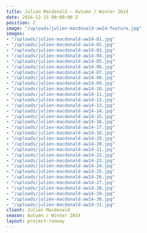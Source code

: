 ```yaml
---
title: Julien Macdonald — Autumn / Winter 2014
date: 2016-12-15 00:00:00 Z
position: 2
image: "/uploads/julien-macdonald-aw14-feature.jpg"
images:
- "/uploads/julien-macdonald-aw14-01.jpg"
- "/uploads/julien-macdonald-aw14-02.jpg"
- "/uploads/julien-macdonald-aw14-03.jpg"
- "/uploads/julien-macdonald-aw14-04.jpg"
- "/uploads/julien-macdonald-aw14-05.jpg"
- "/uploads/julien-macdonald-aw14-06.jpg"
- "/uploads/julien-macdonald-aw14-07.jpg"
- "/uploads/julien-macdonald-aw14-08.jpg"
- "/uploads/julien-macdonald-aw14-09.jpg"
- "/uploads/julien-macdonald-aw14-10.jpg"
- "/uploads/julien-macdonald-aw14-11.jpg"
- "/uploads/julien-macdonald-aw14-12.jpg"
- "/uploads/julien-macdonald-aw14-13.jpg"
- "/uploads/julien-macdonald-aw14-14.jpg"
- "/uploads/julien-macdonald-aw14-15.jpg"
- "/uploads/julien-macdonald-aw14-16.jpg"
- "/uploads/julien-macdonald-aw14-17.jpg"
- "/uploads/julien-macdonald-aw14-18.jpg"
- "/uploads/julien-macdonald-aw14-19.jpg"
- "/uploads/julien-macdonald-aw14-20.jpg"
- "/uploads/julien-macdonald-aw14-21.jpg"
- "/uploads/julien-macdonald-aw14-22.jpg"
- "/uploads/julien-macdonald-aw14-23.jpg"
- "/uploads/julien-macdonald-aw14-24.jpg"
- "/uploads/julien-macdonald-aw14-25.jpg"
- "/uploads/julien-macdonald-aw14-26.jpg"
- "/uploads/julien-macdonald-aw14-27.jpg"
- "/uploads/julien-macdonald-aw14-28.jpg"
- "/uploads/julien-macdonald-aw14-29.jpg"
- "/uploads/julien-macdonald-aw14-30.jpg"
- "/uploads/julien-macdonald-aw14-31.jpg"
client: Julien Macdonald
season: Autumn / Winter 2014
layout: project-runway
---
```


